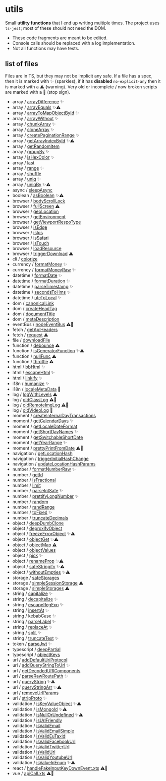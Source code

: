 # utils

Small **utility functions** that I end up writing multiple times.
The project uses `ts-jest`; most of these should not need the DOM.

- These code fragments are meant to be edited.
- Console calls should be replaced with a log implementation.
- Not all functions may have tests.

## list of files

Files are in TS, but they may not be implicit any safe.
If a file has a spec, then it is marked with ✨ (sparkles), if it has **disabled** `no-explicit-any`
then it is marked with a ⚠️ (warning). Very old or incomplete / now broken scripts are marked
with a 🛑 (stop sign).

- array / [arrayDifference](src/array/arrayDifference.ts) ✨
- array / [arrayEquals](src/array/arrayEquals.ts) ✨⚠️
- array / [arrayToMapObjectById](src/array/arrayToMapObjectById.ts) ✨
- array / [arrayWithout](src/array/arrayWithout.ts) ✨
- array / [chunkArray](src/array/chunkArray.ts) ✨
- array / [cloneArray](src/array/cloneArray.ts) ✨
- array / [createPaginationRange](src/array/createPaginationRange.ts) ✨
- array / [getArrayIndexById](src/array/getArrayIndexById.ts) ✨⚠️
- array / [getRandomItem](src/array/getRandomItem.ts) 
- array / [groupBy](src/array/groupBy.ts) ✨
- array / [isHexColor](src/array/isHexColor.ts) ✨
- array / [last](src/array/last.ts) 
- array / [range](src/array/range.ts) ✨
- array / [shuffle](src/array/shuffle.ts) 
- array / [uniq](src/array/uniq.ts) ✨
- array / [uniqBy](src/array/uniqBy.ts) ✨⚠️
- async / [sleepAsync](src/async/sleepAsync.ts) 
- boolean / [asBoolean](src/boolean/asBoolean.ts) ✨⚠️
- browser / [bodyScrollLock](src/browser/bodyScrollLock.ts) 
- browser / [fullScreen](src/browser/fullScreen.ts) ⚠️
- browser / [geoLocation](src/browser/geoLocation.ts) 
- browser / [getEnvironment](src/browser/getEnvironment.ts) 
- browser / [getViewportRespoType](src/browser/getViewportRespoType.ts) 
- browser / [isEdge](src/browser/isEdge.ts) 
- browser / [isIos](src/browser/isIos.ts) 
- browser / [isSafari](src/browser/isSafari.ts) 
- browser / [isTouch](src/browser/isTouch.ts) 
- browser / [loadResource](src/browser/loadResource.ts) 
- browser / [triggerDownload](src/browser/triggerDownload.ts) ⚠️
- cli / [colorize](src/cli/colorize.ts) 
- currency / [formatMoney](src/currency/formatMoney.ts) ✨
- currency / [formatMoneyRaw](src/currency/formatMoneyRaw.ts) ✨
- datetime / [formatDate](src/datetime/formatDate.ts) ✨
- datetime / [formatDuration](src/datetime/formatDuration.ts) ✨
- datetime / [parseTimestamp](src/datetime/parseTimestamp.ts) ✨
- datetime / [secondsToHms](src/datetime/secondsToHms.ts) ✨
- datetime / [utcToLocal](src/datetime/utcToLocal.ts) ✨
- dom / [canonicalLink](src/dom/canonicalLink.ts) 
- dom / [createHeadTag](src/dom/createHeadTag.ts) 
- dom / [documentTitle](src/dom/documentTitle.ts) 
- dom / [metaDescription](src/dom/metaDescription.ts) 
- eventBus / [nodeEventBus](src/eventBus/nodeEventBus.ts) ⚠️🛑
- fetch / [getApiHeaders](src/fetch/getApiHeaders.ts) 
- fetch / [request](src/fetch/request.ts) ⚠️
- file / [downloadFile](src/file/downloadFile.ts) 
- function / [debounce](src/function/debounce.ts) ⚠️
- function / [isGeneratorFunction](src/function/isGeneratorFunction.ts) ✨⚠️
- function / [nullFunc](src/function/nullFunc.ts) ⚠️
- function / [throttle](src/function/throttle.ts) ⚠️
- html / [bbHtml](src/html/bbHtml.ts) ✨
- html / [escapeHtml](src/html/escapeHtml.ts) ✨
- html / [linkify](src/html/linkify.ts) ✨
- i18n / [humanize](src/i18n/humanize.ts) ✨
- i18n / [localeMetaData](src/i18n/localeMetaData.ts) 🛑
- log / [logWithLevels](src/log/logWithLevels.ts) ⚠️
- log / [oldClassLog](src/log/oldClassLog.ts) ⚠️🛑
- log / [oldRemoteImgLog](src/log/oldRemoteImgLog.ts) ⚠️🛑
- log / [oldVideoLog](src/log/oldVideoLog.ts) 🛑
- moment / [createInternalDayTransactions](src/moment/createInternalDayTransactions.ts) 
- moment / [getCalendarDays](src/moment/getCalendarDays.ts) ✨
- moment / [getLocaleDateFormat](src/moment/getLocaleDateFormat.ts) 
- moment / [getShortDayNames](src/moment/getShortDayNames.ts) ✨
- moment / [getSwitchableShortDate](src/moment/getSwitchableShortDate.ts) 
- moment / [getYearRange](src/moment/getYearRange.ts) ✨
- moment / [prettyPrintFromDate](src/moment/prettyPrintFromDate.ts) ⚠️🛑
- navigation / [getLocationHash](src/navigation/getLocationHash.ts) 
- navigation / [triggerInitialHashChange](src/navigation/triggerInitialHashChange.ts) 
- navigation / [updateLocationHashParams](src/navigation/updateLocationHashParams.ts) 
- number / [formatNumberRaw](src/number/formatNumberRaw.ts) ✨
- number / [getId](src/number/getId.ts) 
- number / [isFractional](src/number/isFractional.ts) 
- number / [limit](src/number/limit.ts) 
- number / [parseIntSafe](src/number/parseIntSafe.ts) ✨
- number / [prettifyLongNumber](src/number/prettifyLongNumber.ts) ✨
- number / [random](src/number/random.ts) 
- number / [randRange](src/number/randRange.ts) 
- number / [toFixed](src/number/toFixed.ts) ✨
- number / [truncateDecimals](src/number/truncateDecimals.ts) 
- object / [deepDumbClone](src/object/deepDumbClone.ts) 
- object / [deproxifyObject](src/object/deproxifyObject.ts) 
- object / [freezeErrorObject](src/object/freezeErrorObject.ts) ✨⚠️
- object / [objectGet](src/object/objectGet.ts) ✨⚠️
- object / [objectMap](src/object/objectMap.ts) ⚠️
- object / [objectValues](src/object/objectValues.ts) 
- object / [pick](src/object/pick.ts) ✨
- object / [renameProp](src/object/renameProp.ts) ✨⚠️
- object / [safeStringify](src/object/safeStringify.ts) ✨⚠️
- object / [withoutEmpties](src/object/withoutEmpties.ts) ✨⚠️
- storage / [safeStorages](src/storage/safeStorages.ts) 
- storage / [simpleSessionStorage](src/storage/simpleSessionStorage.ts) ⚠️
- storage / [simpleStorages](src/storage/simpleStorages.ts) ⚠️
- string / [capitalize](src/string/capitalize.ts) ✨
- string / [decapitalize](src/string/decapitalize.ts) ✨
- string / [escapeRegExp](src/string/escapeRegExp.ts) ✨
- string / [insertAt](src/string/insertAt.ts) ✨
- string / [kebabCase](src/string/kebabCase.ts) ✨
- string / [parseLabel](src/string/parseLabel.ts) ✨
- string / [replaceAt](src/string/replaceAt.ts) ✨
- string / [split](src/string/split.ts) ✨
- string / [truncateText](src/string/truncateText.ts) ✨
- token / [parseJwt](src/token/parseJwt.ts) ✨
- typescript / [deepPartial](src/typescript/deepPartial.ts) 
- typescript / [objectKeys](src/typescript/objectKeys.ts) 
- url / [addDefaultUriProtocol](src/url/addDefaultUriProtocol.ts) 
- url / [addQueryStringToUrl](src/url/addQueryStringToUrl.ts) ✨
- url / [getDecodedURIComponents](src/url/getDecodedURIComponents.ts) 
- url / [parseRawRoutePath](src/url/parseRawRoutePath.ts) ✨
- url / [queryString](src/url/queryString.ts) ✨⚠️
- url / [queryStringArr](src/url/queryStringArr.ts) ✨⚠️
- url / [removeUrlParams](src/url/removeUrlParams.ts) 
- url / [stripProto](src/url/stripProto.ts) ✨
- validation / [isKeyValueObject](src/validation/isKeyValueObject.ts) ✨⚠️
- validation / [isMongoId](src/validation/isMongoId.ts) ✨⚠️
- validation / [isNullOrUndefined](src/validation/isNullOrUndefined.ts) ✨⚠️
- validation / [isUrlFriendly](src/validation/isUrlFriendly.ts) 
- validation / [isValidEmail](src/validation/isValidEmail.ts) 
- validation / [isValidEmailSimple](src/validation/isValidEmailSimple.ts) 
- validation / [isValidEuTaxId](src/validation/isValidEuTaxId.ts) 
- validation / [isValidFacebookUrl](src/validation/isValidFacebookUrl.ts) 
- validation / [isValidTwitterUrl](src/validation/isValidTwitterUrl.ts) 
- validation / [isValidUrl](src/validation/isValidUrl.ts) 
- validation / [isValidYoutubeUrl](src/validation/isValidYoutubeUrl.ts) 
- validation / [isValueInEnum](src/validation/isValueInEnum.ts) ✨⚠️
- react / [handleFakeInputKeyDownEvent.xts](src/react/handleFakeInputKeyDownEvent.xts) ⚠️🛑
- vue / [apiCall.xts](src/vue/apiCall.xts) ⚠️🛑

